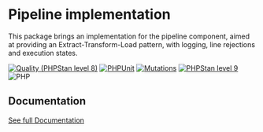 Pipeline implementation
===

This package brings an implementation for the pipeline component, aimed at providing an Extract-Transform-Load pattern,
with logging, line rejections and execution states.


[![Quality (PHPStan level 8)](https://github.com/php-etl/pipeline/actions/workflows/quality.yaml/badge.svg)](https://github.com/php-etl/pipeline/actions/workflows/quality.yaml)
[![PHPUnit](https://github.com/php-etl/pipeline/actions/workflows/phpunit.yaml/badge.svg)](https://github.com/php-etl/pipeline/actions/workflows/phpunit.yaml)
[![Mutations](https://github.com/php-etl/pipeline/actions/workflows/infection.yaml/badge.svg)](https://github.com/php-etl/pipeline/actions/workflows/infection.yaml)
[![PHPStan level 9](https://github.com/php-etl/pipeline/actions/workflows/phpstan-9.yaml/badge.svg)](https://github.com/php-etl/pipeline/actions/workflows/phpstan-9.yaml)
![PHP](https://img.shields.io/packagist/php-v/php-etl/pipeline)

Documentation
---

[See full Documentation](https://php-etl.github.io/documentation)


